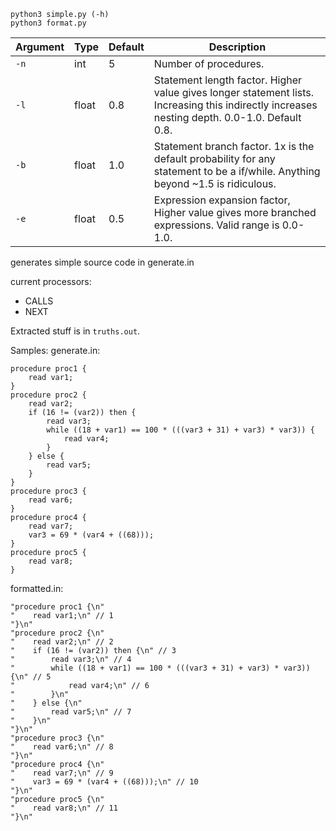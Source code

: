 ```
python3 simple.py (-h)
python3 format.py
```
| Argument | Type  | Default | Description                                                                                                                                 |
|----------|-------|---------|--------------------------------------------------------------------------------------------------------------------------------------------|
| `-n`     | int   | 5       | Number of procedures.                                                                                                        |
| `-l`     | float | 0.8     | Statement length factor. Higher value gives longer statement lists. Increasing this indirectly increases nesting depth. 0.0-1.0. Default 0.8.                 |
| `-b`     | float | 1.0     | Statement branch factor. 1x is the default probability for any statement to be a if/while. Anything beyond ~1.5 is ridiculous.|
| `-e`     | float | 0.5     | Expression expansion factor, Higher value gives more branched expressions. Valid range is 0.0-1.0.                          |

generates simple source code in generate.in

current processors:
* CALLS
* NEXT

Extracted stuff is in `truths.out`.

Samples:
generate.in:
```
procedure proc1 {
    read var1;
}
procedure proc2 {
    read var2;
    if (16 != (var2)) then {
        read var3;
        while ((18 + var1) == 100 * (((var3 + 31) + var3) * var3)) {
            read var4;
        }
    } else {
        read var5;
    }
}
procedure proc3 {
    read var6;
}
procedure proc4 {
    read var7;
    var3 = 69 * (var4 + ((68)));
}
procedure proc5 {
    read var8;
}
```

formatted.in:
```
"procedure proc1 {\n"
"    read var1;\n" // 1
"}\n"
"procedure proc2 {\n"
"    read var2;\n" // 2
"    if (16 != (var2)) then {\n" // 3
"        read var3;\n" // 4
"        while ((18 + var1) == 100 * (((var3 + 31) + var3) * var3)) {\n" // 5
"            read var4;\n" // 6
"        }\n"
"    } else {\n"
"        read var5;\n" // 7
"    }\n"
"}\n"
"procedure proc3 {\n"
"    read var6;\n" // 8
"}\n"
"procedure proc4 {\n"
"    read var7;\n" // 9
"    var3 = 69 * (var4 + ((68)));\n" // 10
"}\n"
"procedure proc5 {\n"
"    read var8;\n" // 11
"}\n"
